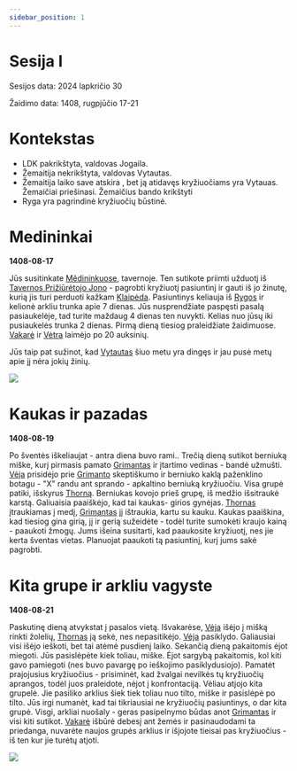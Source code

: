 ```yaml
---
sidebar_position: 1
---
```


# Sesija I

Sesijos data: 2024 lapkričio 30

Žaidimo data: 1408, rugpjūčio 17-21

# Kontekstas

- LDK pakrikštyta, valdovas Jogaila.
- Žemaitija nekrikštyta, valdovas Vytautas.
- Žemaitija laiko save atskira , bet ją atidavęs kryžiuočiams yra Vytauas. Žemaičiai priešinasi. Žemaičius bando krikštyti
- Ryga yra pagrindinė kryžiuočių būstinė.

# Medininkai
**1408-08-17**

Jūs susitinkate [Mẽdininkuose](../locations/Medininkai), tavernoje. Ten sutikote priimti užduotį iš [Tavernos Prižiūrėtojo Jono](../characters/Tavernos-Priziuretojas-Jonas) - pagrobti kryžiuotį pasiuntinį ir gauti iš jo žinutę, kurią jis turi perduoti kažkam [Klaipėda](../locations/Klaipėda). Pasiuntinys keliauja iš [Rygos](../locations/Ryga) ir kelionė arkliu trunka apie 7 dienas. Jūs nusprendžiate paspęsti pasalą pasiaukelėje, tad turite maždaug 4 dienas ten nuvykti. Kelias nuo jūsų iki pusiaukelės trunka 2 dienas. Pirmą dieną tiesiog praleidžiate žaidimuose.  [Vakarė](../group/Vakare) ir [Vėtra](../group/Vetra) laimėjo po 20 auksinių. 

Jūs taip pat sužinot, kad [Vytautas](../characters/Vytautas) šiuo metu yra dingęs ir jau pusė metų apie jį nėra jokių žinių. 

![](\img\sessions\Medininkai.jpg)

# Kaukas ir pazadas
**1408-08-19**

Po šventės iškeliaujat - antra diena buvo rami..
Trečią dieną sutikot berniuką miške, kurį pirmasis pamato [Grimantas](../group/Grimantas-StoneFist) ir įtartimo vedinas - bandė užmušti. [Vėja](../group/Veja-Laume-Vilke) prisidėjo prie [Grimanto](../group/Grimantas-StoneFist) skeptiškumo ir berniuko kaklą paženklino botagu - "X" randu ant sprando - apkaltino berniuką kryžiuočiu. Visa grupė patiki, išskyrus [Thorną](../group/Thorn-Shagar). Berniukas kovojo prieš grupę, iš medžio išsitraukė karstą. Galiuaisia paaiškėjo, kad tai kaukas- girios gynėjas. [Thornas](../group/Thorn-Shagar) įtraukiamas į medį, [Grimantas](../group/Grimantas-StoneFist) jį ištraukia, kartu su kauku. Kaukas paaiškina, kad tiesiog gina girią, jį ir gerią sužeidėte - todėl turite sumokėti kraujo kainą - paaukoti žmogų. Jums išeina susitarti, kad paaukosite kryžiuotį, nes jie kerta šventas vietas. Planuojat paaukoti tą pasiuntinį, kurį jums sakė pagrobti.

# Kita grupe ir arkliu vagyste
**1408-08-21**

Paskutinę dieną atvykstat į pasalos vietą. Išvakarėse, [Vėja](../group/Veja-Laume-Vilke) išėjo į mišką rinkti žolelių, [Thornas](../group/Thorn-Shagar) ją sekė, nes nepasitikėjo. [Vėja](../group/Veja-Laume-Vilke) pasiklydo. Galiausiai visi išėjo ieškoti, bet tai atėmė pusdienį laiko. Sekančią dieną pakaitomis ėjot miegoti. Jūs pasislėpėte kiek toliau, miške. Ėjot sargybą pakaitomis, kol kiti gavo pamiegoti (nes buvo pavargę po ieškojimo pasiklydusiojo). Pamatėt prajojusius kryžiuočius - prisiminėt, kad žvalgai nevilkės tų kryžiuočių aprangos, todėl juos praleidote, nėjot į konfrontaciją. Vėliau atjojo kita grupelė. Jie pasiliko arklius šiek tiek toliau nuo tilto, miške ir pasislėpė po tilto. Jūs irgi numanėt, kad tai tikriausiai ne kryžiuočių pasiuntinys, o dar kita grupė. Visgi, arkliai nuošaly - geras pasipelnymo būdas anot [Grimantas](../group/Grimantas-StoneFist) ir visi kiti sutikot. [Vakarė](../group/Vakare) išbūrė debesį ant žemės ir pasinaudodami ta priedanga, nuvarėte naujos grupės arklius ir išjojote tieisai pas kryžiuočius - iš ten kur jie turėtų atjoti.
 
![](\img\sessions\Riverroad.jpg)